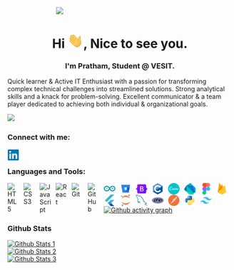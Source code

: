 <p align="center"><img src="https://media.tenor.com/images/49e8bbc5b4245a62076c898a713e8a28/tenor.gif" width="150" style="margin-right:100" />                    </p>
<h1 align="center">Hi <img src="https://raw.githubusercontent.com/ABSphreak/ABSphreak/master/gifs/Hi.gif" width="35" />, Nice to see you.</h1>
<h3 align="center">I'm Pratham, Student @ VESIT.</h3>

Quick learner & Active IT Enthusiast with a passion for transforming complex technical challenges into streamlined solutions. Strong analytical skills and a knack for problem-solving. Excellent communicator & a team player dedicated to achieving both individual & organizational goals.

[![](https://visitcount.itsvg.in/api?id=pratham2506&icon=0&color=0)](https://visitcount.itsvg.in)

 
### Connect with me:
<p align="left">
  <a href="https://www.linkedin.com/in/pratham-matkar-a2bb77257/" target="__blank"><img align="left" alt="LinkedIn" width="26px" src="https://github.com/devicons/devicon/blob/v2.16.0/icons/linkedin/linkedin-original.svg" style="padding-right:10px;" href="https://www.linkedin.com/in/pratham-matkar-a2bb77257/" /></a>
</p>
<br>
 
 
### Languages and Tools:
<img align="left" alt="HTML5" width="26px" src="https://cdn.jsdelivr.net/gh/devicons/devicon/icons/html5/html5-original.svg" style="padding-right:10px;" />
<img align="left" alt="CSS3" width="26px" src="https://cdn.jsdelivr.net/gh/devicons/devicon/icons/css3/css3-original.svg" style="padding-right:10px;" />
<img align="left" alt="JavaScript" width="26px" src="https://cdn.jsdelivr.net/gh/devicons/devicon/icons/javascript/javascript-original.svg" style="padding-right:10px;" />
<img align="left" alt="React" width="26px" src="https://cdn.jsdelivr.net/gh/devicons/devicon/icons/react/react-original.svg" style="padding-right:10px;" />
<img align="left" alt="Git" width="26px" src="https://cdn.jsdelivr.net/gh/devicons/devicon/icons/git/git-original.svg" style="padding-right:10px;" />
<img align="left" alt="GitHub" width="26px" src="https://user-images.githubusercontent.com/3369400/139447912-e0f43f33-6d9f-45f8-be46-2df5bbc91289.png" style="padding-right:10px;" />
<img align="left" alt="Arduino" width="26px" src="https://github.com/devicons/devicon/blob/v2.16.0/icons/arduino/arduino-original.svg" style="padding-right:10px;"/>
<img align="left" alt="Bitbucket" width="26px" src="https://github.com/devicons/devicon/blob/v2.16.0/icons/bitbucket/bitbucket-original.svg" style="padding-right:10px;"/>
<img align="left" alt="Bootstrap" width="26px" src="https://github.com/devicons/devicon/blob/v2.16.0/icons/bootstrap/bootstrap-original.svg" style="padding-right:10px;"/>
<img align="left" alt="C" width="26px" src="https://github.com/devicons/devicon/blob/v2.16.0/icons/c/c-original.svg" style="padding-right:10px;"/>
<img align="left" alt="Canva" width="26px" src="https://github.com/devicons/devicon/blob/v2.16.0/icons/canva/canva-original.svg" style="padding-right:10px;"/>
<img align="left" alt="Dart" width="26px" src="https://github.com/devicons/devicon/blob/v2.16.0/icons/dart/dart-original.svg" style="padding-right:10px;"/>
<img align="left" alt="Figma" width="26px" src="https://github.com/devicons/devicon/blob/v2.16.0/icons/figma/figma-original.svg" style="padding-right:10px;"/>
<img align="left" alt="Firebase" width="26px" src="https://github.com/devicons/devicon/blob/v2.16.0/icons/firebase/firebase-original.svg" style="padding-right:10px;"/>
<img align="left" alt="Flutter" width="26px" src="https://github.com/devicons/devicon/blob/v2.16.0/icons/flutter/flutter-original.svg" style="padding-right:10px;"/>
<img align="left" alt="Jupyter" width="26px" src="https://github.com/devicons/devicon/blob/v2.16.0/icons/jupyter/jupyter-original.svg" style="padding-right:10px;"/>
<img align="left" alt="MySQL" width="26px" src="https://github.com/devicons/devicon/blob/v2.16.0/icons/mysql/mysql-original.svg" style="padding-right:10px;"/>
<img align="left" alt="PHP" width="26px" src="https://github.com/devicons/devicon/blob/v2.16.0/icons/php/php-original.svg" style="padding-right:10px;"/>
<img align="left" alt="Postman" width="26px" src="https://github.com/devicons/devicon/blob/v2.16.0/icons/postman/postman-original.svg" style="padding-right:10px;"/>
<img align="left" alt="Python" width="26px" src="https://github.com/devicons/devicon/blob/v2.16.0/icons/python/python-original.svg" style="padding-right:10px;"/>
<img align="left" alt="Tailwind" width="26px" src="https://github.com/devicons/devicon/blob/v2.16.0/icons/tailwindcss/tailwindcss-original.svg" style="padding-right:10px;"/>






[![Github activity graph](https://github-readme-activity-graph.vercel.app/graph?username=pratham2506&theme=react-dark&hide_border=true&color=BDDFFF&line=6E93B5&point=BDDFFF)](https://github.com/pratham2506)

<h3>Github Stats</h3>
<a href="https://github-readme-stats.vercel.app/api?username=pratham2506&theme=vue-dark&hide_border=true&include_all_commits=false&count_private=false" target="_blank"><img alt="Github Stats 1" src="https://github-readme-stats.vercel.app/api?username=pratham2506&theme=vue-dark&hide_border=true&include_all_commits=false&count_private=false" /></a>
<br />
<a href="https://github-readme-streak-stats.herokuapp.com/?user=pratham2506&theme=vue-dark&hide_border=true" target="_blank"><img alt="Github Stats 2" src="https://github-readme-streak-stats.herokuapp.com/?user=pratham2506&theme=vue-dark&hide_border=true" /></a>
<br />
<a href="https://github-readme-stats.vercel.app/api/top-langs/?username=pratham2506&theme=vue-dark&hide_border=true&include_all_commits=false&count_private=false&layout=compact" target="_blank"><img alt="Github Stats 3" src="https://github-readme-stats.vercel.app/api/top-langs/?username=pratham2506&theme=vue-dark&hide_border=true&include_all_commits=false&count_private=false&layout=compact" /></a>
